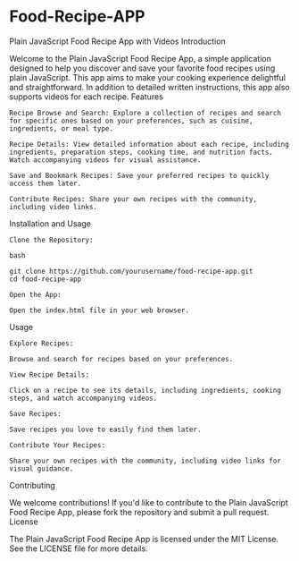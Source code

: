 # Food-Recipe-APP

Plain JavaScript Food Recipe App with Videos
Introduction

Welcome to the Plain JavaScript Food Recipe App, a simple application designed to help you discover and save your favorite food recipes using plain JavaScript. This app aims to make your cooking experience delightful and straightforward. In addition to detailed written instructions, this app also supports videos for each recipe.
Features

    Recipe Browse and Search: Explore a collection of recipes and search for specific ones based on your preferences, such as cuisine, ingredients, or meal type.

    Recipe Details: View detailed information about each recipe, including ingredients, preparation steps, cooking time, and nutrition facts. Watch accompanying videos for visual assistance.

    Save and Bookmark Recipes: Save your preferred recipes to quickly access them later.

    Contribute Recipes: Share your own recipes with the community, including video links.

Installation and Usage

    Clone the Repository:

    bash

    git clone https://github.com/yourusername/food-recipe-app.git
    cd food-recipe-app

    Open the App:

    Open the index.html file in your web browser.

Usage

    Explore Recipes:

    Browse and search for recipes based on your preferences.

    View Recipe Details:

    Click on a recipe to see its details, including ingredients, cooking steps, and watch accompanying videos.

    Save Recipes:

    Save recipes you love to easily find them later.

    Contribute Your Recipes:

    Share your own recipes with the community, including video links for visual guidance.

Contributing

We welcome contributions! If you'd like to contribute to the Plain JavaScript Food Recipe App, please fork the repository and submit a pull request.
License

The Plain JavaScript Food Recipe App is licensed under the MIT License. See the LICENSE file for more details.
